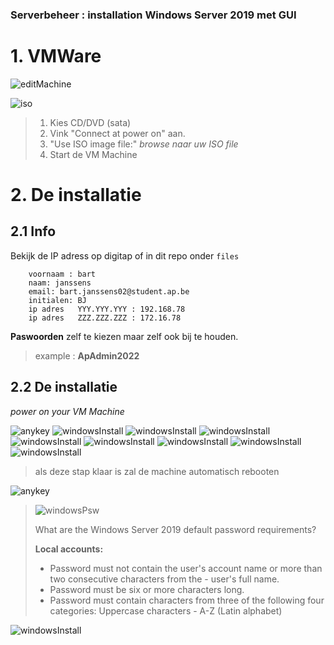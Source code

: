 ### Serverbeheer : installation Windows Server 2019 met GUI

# 1. VMWare

![editMachine](./images/editMachine.png)


![iso](./images/insertISO.png)

> 1. Kies CD/DVD (sata)
> 2. Vink "Connect at power on" aan.
> 3. "Use ISO image file:" *browse naar uw ISO file*
> 4. Start de VM Machine

# 2. De installatie

## 2.1 Info
Bekijk de IP adress op digitap of in dit repo onder ```files```

```
    voornaam : bart
    naam: janssens
    email: bart.janssens02@student.ap.be
    initialen: BJ
    ip adres   YYY.YYY.YYY : 192.168.78
    ip adres   ZZZ.ZZZ.ZZZ : 172.16.78
```

**Paswoorden** zelf te kiezen maar zelf ook bij te houden. 
> example : **ApAdmin2022**

## 2.2 De installatie

*power on your VM Machine*

![anykey](./images/anykey.png)
![windowsInstall](./images/install01.png)
![windowsInstall](./images/install02.png)
![windowsInstall](./images/install03.png)
![windowsInstall](./images/install04.png)
![windowsInstall](./images/install05.png)
![windowsInstall](./images/install06.png)
![windowsInstall](./images/install07.png)
![windowsInstall](./images/install08.png)

> als deze stap klaar is zal de machine automatisch rebooten 

![anykey](./images/install09.png)    


> ![windowsPsw](./images/install10.png)
>
> What are the Windows Server 2019 default password requirements?
>
> **Local accounts:**
> - Password must not contain the user's account name or more than two consecutive characters from the - user's full name.
> - Password must be six or more characters long.
> - Password must contain characters from three of the following four categories: Uppercase characters - A-Z (Latin alphabet)

![windowsInstall](./images/install11.png)


